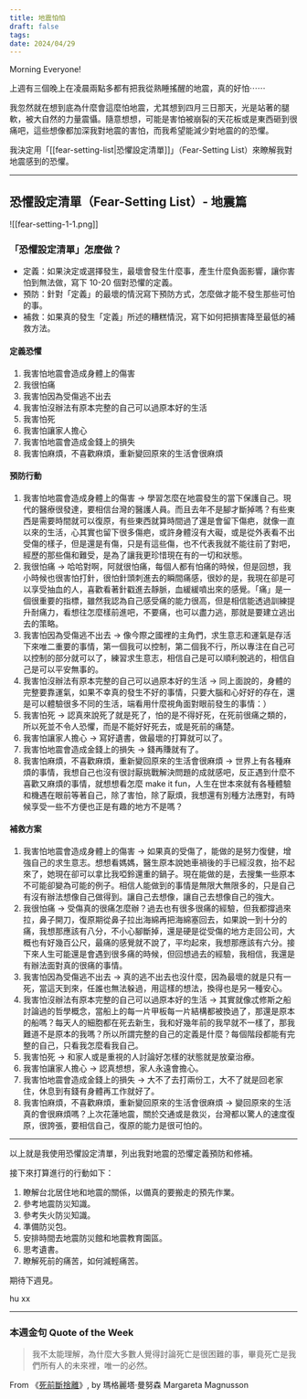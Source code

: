 ```yaml
---
title: 地震怕怕
draft: false
tags: 
date: 2024/04/29
---
```

Morning Everyone!

上週有三個晚上在凌晨兩點多都有把我從熟睡搖醒的地震，真的好怕⋯⋯

我忽然就在想到底為什麼會這麼怕地震，尤其想到四月三日那天，光是站著的腿軟，被大自然的力量震懾。隨意想想，可能是害怕被崩裂的天花板或是東西砸到很痛吧，這些想像都加深我對地震的害怕，而我希望能減少對地震的的恐懼。

我決定用「[[fear-setting-list|恐懼設定清單]]」（Fear-Setting List）來瞭解我對地震感到的恐懼。

---

## 恐懼設定清單（Fear-Setting List）- 地震篇

![[fear-setting-1-1.png]]

### 「恐懼設定清單」怎麼做？

- 定義：如果決定或選擇發生，最壞會發生什麼事，產生什麼負面影響，讓你害怕到無法做，寫下 10-20 個對恐懼的定義。
- 預防：針對「定義」的最壞的情況寫下預防方式，怎麼做才能不發生那些可怕的事。
- 補救：如果真的發生「定義」所述的糟糕情況，寫下如何把損害降至最低的補救方法。

#### 定義恐懼

1. 我害怕地震會造成身體上的傷害
2. 我很怕痛
3. 我害怕因為受傷逃不出去
4. 我害怕沒辦法有原本完整的自己可以過原本好的生活
5. 我害怕死
6. 我害怕讓家人擔心
7. 我害怕地震會造成金錢上的損失
8. 我害怕麻煩，不喜歡麻煩，重新變回原來的生活會很麻煩

#### 預防行動

1. 我害怕地震會造成身體上的傷害 → 學習怎麼在地震發生的當下保護自己。現代的醫療很發達，要相信台灣的醫護人員。而且去年不是腳才斷掉嗎？有些東西是需要時間就可以復原，有些東西就算時間過了還是會留下傷疤，就像一直以來的生活，心其實也留下很多傷疤，或許身體沒有大礙，或是從外表看不出受傷的樣子，但是還是有傷，只是有這些傷，也不代表我就不能往前了對吧，經歷的那些傷和難受，是為了讓我更珍惜現在有的一切和狀態。
2. 我很怕痛 → 哈哈對啊，阿就很怕痛，每個人都有怕痛的時候，但是回想，我小時候也很害怕打針，很怕針頭刺進去的瞬間痛感，很妙的是，我現在卻是可以享受抽血的人，喜歡看著針戳進去靜脈，血緩緩噴出來的感覺。「痛」是一個很重要的指標，雖然我認為自己感受痛的能力很高，但是相信能透過訓練提升耐痛力，看想往怎麼樣前進吧，不要痛，也可以盡力逃，那就是要建立逃出去的策略。
3. 我害怕因為受傷逃不出去 → 像今際之國裡的主角們，求生意志和運氣是存活下來唯二重要的事情，第一個我可以控制，第二個我不行，所以專注在自己可以控制的部分就可以了，練習求生意志，相信自己是可以順利脫逃的，相信自己是可以平安無事的。
4. 我害怕沒辦法有原本完整的自己可以過原本好的生活 → 同上面說的，身體的完整要靠運氣，如果不幸真的發生不好的事情，只要大腦和心好好的存在，還是可以體驗很多不同的生活，端看用什麼視角面對眼前發生的事情：）
5. 我害怕死 → 認真來說死了就是死了，怕的是不得好死，在死前很痛之類的，所以死並不令人恐懼，而是不能好好死去，或是死前的痛楚。
6. 我害怕讓家人擔心 → 寫好遺書，做最壞的打算就可以了。
7. 我害怕地震會造成金錢上的損失 → 錢再賺就有了。
8. 我害怕麻煩，不喜歡麻煩，重新變回原來的生活會很麻煩 → 世界上有各種麻煩的事情，我想自己也沒有很討厭挑戰解決問題的成就感吧，反正遇到什麼不喜歡又麻煩的事情，就想想看怎麼 make it fun，人生在世本來就有各種體驗和機遇在眼前等著自己，除了害怕，除了厭煩，我想還有別種方法應對，有時候享受一些不方便也正是有趣的地方不是嗎？

#### 補救方案

1. 我害怕地震會造成身體上的傷害 → 如果真的受傷了，能做的是努力復健，增強自己的求生意志。想想看媽媽，醫生原本說她車禍後的手已經沒救，抬不起來了，她現在卻可以拿比我啞鈴還重的鍋子。現在能做的是，去搜集一些原本不可能卻變為可能的例子。相信人能做到的事情是無限大無限多的，只是自己有沒有辦法想像自己做得到。讓自己去想像，讓自己去想像自己的強大。
2. 我很怕痛 → 受傷真的很痛怎麼辦？過去也有很多很痛的經驗，但我都撐過來拉，鼻子開刀，復原期從鼻子拉出海綿再把海綿塞回去，如果說一到十分的痛，我想那應該有八分，不小心腳斷掉，還是硬是從受傷的地方走回公司，大概也有好幾百公尺，最痛的感覺就不說了，平均起來，我想那應該有六分。接下來人生可能還是會遇到很多痛的時候，但回想過去的經驗，我相信，我還是有辦法面對真的很痛的事情。
3. 我害怕因為受傷逃不出去 → 真的逃不出去也沒什麼，因為最壞的就是只有一死，當這天到來，任誰也無法躲過，用這樣的想法，換得也是另一種安心。
4. 我害怕沒辦法有原本完整的自己可以過原本好的生活 → 其實就像忒修斯之船討論過的哲學概念，當船上的每一片甲板每一片結構都被換過了，那還是原本的船嗎？每天人的細胞都在死去新生，我和好幾年前的我早就不一樣了，那我難道不是原本的我嗎？所以所謂完整的自己的定義是什麼？每個階段都能有完整的自己，只看我怎麼看我自己。
5. 我害怕死 → 和家人或是重視的人討論好怎樣的狀態就是放棄治療。
6. 我害怕讓家人擔心 → 認真想想，家人永遠會擔心。
7. 我害怕地震會造成金錢上的損失 → 大不了去打兩份工，大不了就是回老家住，休息到有錢有身體再工作就好了。
8. 我害怕麻煩，不喜歡麻煩，重新變回原來的生活會很麻煩 → 變回原來的生活真的會很麻煩嗎？上次花蓮地震，關於交通或是救災，台灣都以驚人的速度復原，很誇張，要相信自己，復原的能力是很可怕的。

---

以上就是我使用恐懼設定清單，列出我對地震的恐懼定義預防和修補。

接下來打算進行的行動如下：

1. 瞭解台北居住地和地震的關係，以備真的要搬走的預先作業。
2. 參考地震防災知識。
3. 參考失火防災知識。
4. 準備防災包。
5. 安排時間去地震防災館和地震教育園區。
6. 思考遺書。
7. 瞭解死前的痛苦，如何減輕痛苦。

期待下週見。

hu xx

---

### ****本週金句 Quote of the Week****

> 我不太能理解，為什麼大多數人覺得討論死亡是很困難的事，畢竟死亡是我們所有人的未來裡，唯一的必然。

From 《[死前斷捨離](https://r10.to/hk2bRb?ref=chinghannhu.com)》, by 瑪格麗塔‧曼努森 Margareta Magnusson